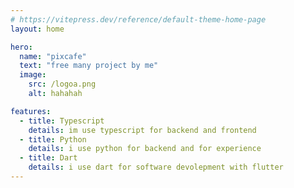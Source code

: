 ```yaml
---
# https://vitepress.dev/reference/default-theme-home-page
layout: home

hero:
  name: "pixcafe"
  text: "free many project by me"
  image:
    src: /logoa.png
    alt: hahahah

features:
  - title: Typescript
    details: im use typescript for backend and frontend
  - title: Python
    details: i use python for backend and for experience
  - title: Dart
    details: i use dart for software devolepment with flutter
---
```



